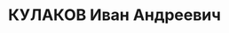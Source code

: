 ---
title: КУЛАКОВ Иван Андреевич
description: 'Род. в 1896, Саратовская обл., русский, б/п. Пом. секр. Зап. ОК ВКП(б)

  Арестован 14.06.1937. Обв. по ст. 58-7, 8, 11. Приговор: ВК ВС СССР, 22.11.1937
  – ВМН. Расстрелян 22.11.1937'
---